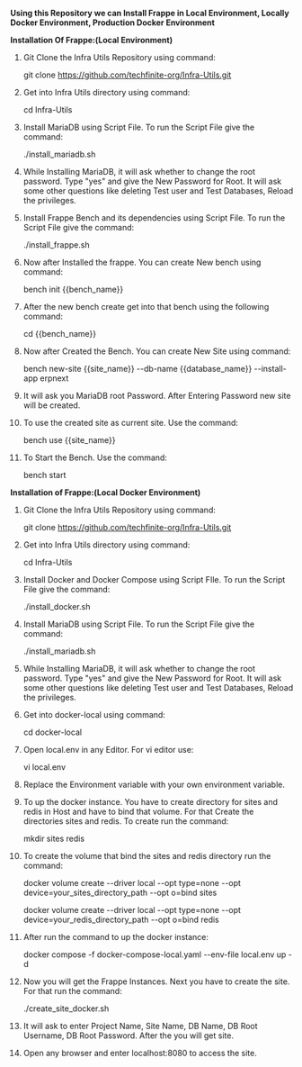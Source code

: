 **Using this Repository we can Install Frappe in Local Environment, Locally Docker Environment, Production Docker Environment**

**Installation Of Frappe:(Local Environment)**
1. Git Clone the Infra Utils Repository using command:
   
    git clone https://github.com/techfinite-org/Infra-Utils.git


2. Get into Infra Utils directory using command:
   
   cd Infra-Utils


3. Install MariaDB using Script File. To run the Script File give the command:
   
    ./install_mariadb.sh


4. While Installing MariaDB, it will ask whether to change the root password. Type "yes" and give the New Password for Root. It will ask some other questions like deleting Test user and Test Databases, Reload the privileges.


5. Install Frappe Bench and its dependencies using Script File. To run the Script File give the command:

    ./install_frappe.sh


6. Now after Installed the frappe. You can create New bench using command:

    bench init {{bench_name}}


7. After the new bench create get into that bench using the following command:
   
    cd {{bench_name}}


8. Now after Created the Bench. You can create New Site using command:
   
    bench new-site {{site_name}} --db-name {{database_name}} --install-app erpnext


9. It will ask you MariaDB root Password. After Entering Password new site will be created.


10. To use the created site as current site. Use the command:

    bench use {{site_name}}


11. To Start the Bench. Use the command:

    bench start


**Installation of Frappe:(Local Docker Environment)**
1. Git Clone the Infra Utils Repository using command:
   
    git clone https://github.com/techfinite-org/Infra-Utils.git


2. Get into Infra Utils directory using command:
   
   cd Infra-Utils


3. Install Docker and Docker Compose using Script FIle. To run the Script File give the command:
    
    ./install_docker.sh


4. Install MariaDB using Script File. To run the Script File give the command:
   
    ./install_mariadb.sh


5. While Installing MariaDB, it will ask whether to change the root password. Type "yes" and give the New Password for Root. It will ask some other questions like deleting Test user and Test Databases, Reload the privileges.


6. Get into docker-local using command:

    cd docker-local


7. Open local.env in any Editor. For vi editor use:
     
    vi local.env


8. Replace the Environment variable with your own environment variable.


9. To up the docker instance. You have to create directory for sites and redis in Host and have to bind that volume. For that Create the directories sites and redis. To create run the command:

    mkdir sites redis


10. To create the volume that bind the sites and redis directory run the command:

    docker volume create --driver local --opt type=none --opt device=your_sites_directory_path --opt o=bind sites

    docker volume create --driver local --opt type=none --opt device=your_redis_directory_path --opt o=bind redis


11. After run the command to up the docker instance:

    docker compose -f docker-compose-local.yaml --env-file local.env up -d


12. Now you will get the Frappe Instances. Next you have to create the site. For that run the command:

    ./create_site_docker.sh


13. It will ask to enter Project Name, Site Name, DB Name, DB Root Username, DB Root Password. After the you will get site.


14. Open any browser and enter localhost:8080 to access the site.